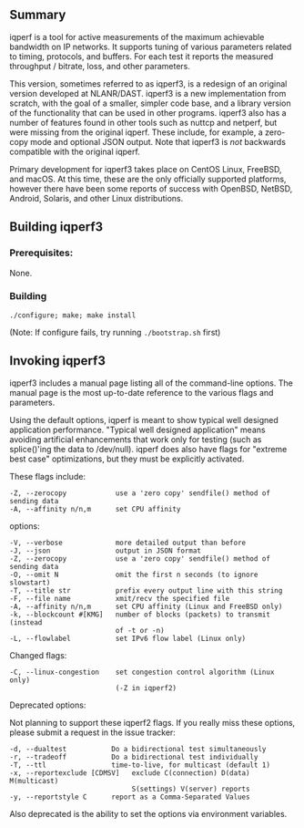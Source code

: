 
Summary
-------

iqperf is a tool for active measurements of the maximum achievable
bandwidth on IP networks.  It supports tuning of various parameters
related to timing, protocols, and buffers.  For each test it reports
the measured throughput / bitrate, loss, and other parameters.

This version, sometimes referred to as iqperf3, is a redesign of an
original version developed at NLANR/DAST.  iqperf3 is a new
implementation from scratch, with the goal of a smaller, simpler code
base, and a library version of the functionality that can be used in
other programs. iqperf3 also has a number of features found in other tools
such as nuttcp and netperf, but were missing from the original iqperf.
These include, for example, a zero-copy mode and optional JSON output.
Note that iqperf3 is *not* backwards compatible with the original iqperf.

Primary development for iqperf3 takes place on CentOS Linux, FreeBSD,
and macOS.  At this time, these are the only officially supported
platforms, however there have been some reports of success with
OpenBSD, NetBSD, Android, Solaris, and other Linux distributions.

Building iqperf3
---------------

### Prerequisites: ###

None.

### Building ###

    ./configure; make; make install

(Note: If configure fails, try running `./bootstrap.sh` first)

Invoking iqperf3
---------------

iqperf3 includes a manual page listing all of the command-line options.
The manual page is the most up-to-date reference to the various flags and parameters.


Using the default options, iqperf is meant to show typical well
designed application performance.  "Typical well designed application"
means avoiding artificial enhancements that work only for testing
(such as splice()'ing the data to /dev/null).  iqperf does also have
flags for "extreme best case" optimizations, but they must be
explicitly activated.

These flags include:

    -Z, --zerocopy            use a 'zero copy' sendfile() method of sending data
    -A, --affinity n/n,m      set CPU affinity


options:

    -V, --verbose             more detailed output than before
    -J, --json                output in JSON format
    -Z, --zerocopy            use a 'zero copy' sendfile() method of sending data
    -O, --omit N              omit the first n seconds (to ignore slowstart)
    -T, --title str           prefix every output line with this string
    -F, --file name           xmit/recv the specified file
    -A, --affinity n/n,m      set CPU affinity (Linux and FreeBSD only)
    -k, --blockcount #[KMG]   number of blocks (packets) to transmit (instead 
                              of -t or -n)
    -L, --flowlabel           set IPv6 flow label (Linux only)

Changed flags:

    -C, --linux-congestion    set congestion control algorithm (Linux only)
                              (-Z in iqperf2)


Deprecated options:

Not planning to support these iqperf2 flags. If you really miss these
options, please submit a request in the issue tracker:

    -d, --dualtest           Do a bidirectional test simultaneously
    -r, --tradeoff           Do a bidirectional test individually
    -T, --ttl                time-to-live, for multicast (default 1)
    -x, --reportexclude [CDMSV]   exclude C(connection) D(data) M(multicast) 
                                  S(settings) V(server) reports
    -y, --reportstyle C      report as a Comma-Separated Values

Also deprecated is the ability to set the options via environment
variables.


